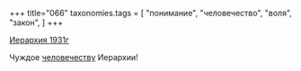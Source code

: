 +++
title="066"
taxonomies.tags = [
 "понимание",
 "человечество",
 "воля",
 "закон",
]
+++

[Иерархия 1931г](/agni/1931)

Чуждое [человечеству](/tags/закон) Иерархии!   


